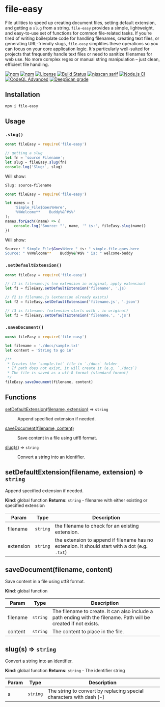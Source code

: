 # file-easy

File utilities to speed up creating document files, setting default extension, and getting a `slug` from a string.  `file-easy` provides a simple, lightweight, and easy-to-use set of functions for common file-related tasks. If you're tired of writing boilerplate code for handling filenames, creating text files, or generating URL-friendly slugs, `file-easy` simplifies these operations so you can focus on your core application logic. It's particularly well-suited for projects that frequently handle text files or need to sanitize filenames for web use.  No more complex regex or manual string manipulation – just clean, efficient file handling.

[![npm](https://img.shields.io/npm/v/file-easy.svg)](https://www.npmjs.com/package/file-easy)
[![npm](https://img.shields.io/npm/dm/file-easy.svg)](https://www.npmjs.com/package/file-easy)
[![License](https://img.shields.io/badge/license-MIT-green)](license)
[![Build Status](https://github.com/ioncakephper/file-easy/actions/workflows/node.js.yml/badge.svg)](https://github.com/ioncakephper/file-easy/actions/workflows/node.js.yml)
[![njsscan sarif](https://github.com/ioncakephper/file-easy/actions/workflows/njsscan.yml/badge.svg)](https://github.com/ioncakephper/file-easy/actions/workflows/njsscan.yml)
[![Node.js CI](https://github.com/ioncakephper/file-easy/actions/workflows/node.js.yml/badge.svg)](https://github.com/ioncakephper/file-easy/actions/workflows/node.js.yml)
[![CodeQL Advanced](https://github.com/ioncakephper/file-easy/actions/workflows/codeql.yml/badge.svg)](https://github.com/ioncakephper/file-easy/actions/workflows/codeql.yml)
[![DeepScan grade](https://deepscan.io/api/teams/15501/projects/18710/branches/463828/badge/grade.svg)](https://deepscan.io/dashboard#view=project&tid=15501&pid=18710&bid=463828)

## Installation

```bash
npm i file-easy
```

## Usage

### `.slug()`

```javascript
const fileEasy = require('file-easy')

// getting a slug
let fn = 'source Filename';
let slug = fileEasy.slug(fn)
console.log('Slug:', slug)
```

Will show:

```bash
Slug: source-filename
```

```javascript
const fileEasy = require('file-easy')

let names = [
    'Simple_File$Goes%Here',
    '%%Welcome**    Buddy%&^#$%'
];
names.forEach((name) => {
    console.log('Source: "', name, '" is:', fileEasy.slug(name))
})
```

Will show:

```bash
Source: " Simple_File$Goes%Here " is: " simple-file-goes-here
Source: " %%Welcome**    Buddy%&^#$% " is: " welcome-buddy
```

### `.setDefaultExtension()`

```javascript
const fileEasy = require('file-easy')

// f1 is filename.js (no extension in original, apply extension)
let f1 = fileEasy.setDefaultExtension('filename', '.js)

// f2 is filename.js (extension already exists)
let f2 = fileEasy.setDefaultExtension('filename.js', '.json')

// f3 is filename. (extension starts with . in original)
let f3 = fileEasy.setDefaultExtension('filename.', '.js')
```

### `.saveDocument()`

```javascript
const fileEasy = require('file-easy')

let filename = './docs/sample.txt'
let content = 'String to go in'

/**
 * Creates the `sample.txt` file in `./docs` folder
 * If path does not exist, it will create it (e.g. `./docs`)
 * The file is saved as a utf-8 format (standard format)
 */
fileEasy.saveDocument(filename, content)
```

## Functions

<dl>
<dt><a href="#setDefaultExtension">setDefaultExtension(filename, extension)</a> ⇒ <code>string</code></dt>
<dd><p>Append specified extension if needed.</p>
</dd>
<dt><a href="#saveDocument">saveDocument(filename, content)</a></dt>
<dd><p>Save content in a file using utf8 format.</p>
</dd>
<dt><a href="#slug">slug(s)</a> ⇒ <code>string</code></dt>
<dd><p>Convert a string into an identifier.</p>
</dd>
</dl>

<a name="setDefaultExtension"></a>

## setDefaultExtension(filename, extension) ⇒ <code>string</code>
Append specified extension if needed.

**Kind**: global function
**Returns**: <code>string</code> - filename with either existing or specified extension

| Param | Type | Description |
| --- | --- | --- |
| filename | <code>string</code> | the filename to check for an existing extension. |
| extension | <code>string</code> | the extension to append if filename has no extension. It should start with a dot (e.g. `.txt`) |

<a name="saveDocument"></a>

## saveDocument(filename, content)
Save content in a file using utf8 format.

**Kind**: global function

| Param | Type | Description |
| --- | --- | --- |
| filename | <code>string</code> | The filename to create. It can also include a path ending with the filename. Path will be created if not exists. |
| content | <code>string</code> | The content to place in the file. |

<a name="slug"></a>

## slug(s) ⇒ <code>string</code>
Convert a string into an identifier.

**Kind**: global function
**Returns**: <code>string</code> - The identifier string

| Param | Type | Description |
| --- | --- | --- |
| s | <code>string</code> | The string to convert by replacing special characters with dash (-) |
